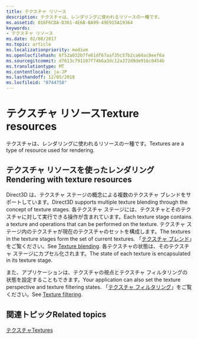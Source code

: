 ```yaml
---
title: テクスチャ リソース
description: テクスチャは、レンダリングに使われるリソースの一種です。
ms.assetid: 016F6CDA-D361-4E6B-BA99-49E915A19364
keywords:
- テクスチャ リソース
ms.date: 02/08/2017
ms.topic: article
ms.localizationpriority: medium
ms.openlocfilehash: 6f52a032b7fe61df67aaf35c57b2ca64ac8eef6a
ms.sourcegitcommit: d7613c791107f74b6a3dc12a372d9de916c0454b
ms.translationtype: MT
ms.contentlocale: ja-JP
ms.lasthandoff: 12/05/2018
ms.locfileid: "8744758"
---
```

# <a name="texture-resources"></a><span data-ttu-id="21591-104">テクスチャ リソース</span><span class="sxs-lookup"><span data-stu-id="21591-104">Texture resources</span></span>


<span data-ttu-id="21591-105">テクスチャは、レンダリングに使われるリソースの一種です。</span><span class="sxs-lookup"><span data-stu-id="21591-105">Textures are a type of resource used for rendering.</span></span>

## <a name="span-idrenderingwithtextureresourcesspanspan-idrenderingwithtextureresourcesspanspan-idrenderingwithtextureresourcesspanrendering-with-texture-resources"></a><span data-ttu-id="21591-106"><span id="Rendering_with_Texture_Resources"></span><span id="rendering_with_texture_resources"></span><span id="RENDERING_WITH_TEXTURE_RESOURCES"></span>テクスチャ リソースを使ったレンダリング</span><span class="sxs-lookup"><span data-stu-id="21591-106"><span id="Rendering_with_Texture_Resources"></span><span id="rendering_with_texture_resources"></span><span id="RENDERING_WITH_TEXTURE_RESOURCES"></span>Rendering with texture resources</span></span>


<span data-ttu-id="21591-107">Direct3D は、テクスチャ ステージの概念による複数のテクスチャ ブレンドをサポートしています。</span><span class="sxs-lookup"><span data-stu-id="21591-107">Direct3D supports multiple texture blending through the concept of texture stages.</span></span> <span data-ttu-id="21591-108">各テクスチャ ステージには、テクスチャとそのテクスチャに対して実行できる操作が含まれています。</span><span class="sxs-lookup"><span data-stu-id="21591-108">Each texture stage contains a texture and operations that can be performed on the texture.</span></span> <span data-ttu-id="21591-109">テクスチャ ステージ内のテクスチャが現在のテクスチャのセットを構成します。</span><span class="sxs-lookup"><span data-stu-id="21591-109">The textures in the texture stages form the set of current textures.</span></span> <span data-ttu-id="21591-110">「[テクスチャ ブレンド](texture-blending.md)」をご覧ください。</span><span class="sxs-lookup"><span data-stu-id="21591-110">See [Texture blending](texture-blending.md).</span></span> <span data-ttu-id="21591-111">各テクスチャの状態は、そのテクスチャ ステージにカプセル化されます。</span><span class="sxs-lookup"><span data-stu-id="21591-111">The state of each texture is encapsulated in its texture stage.</span></span>

<span data-ttu-id="21591-112">また、アプリケーションは、テクスチャの視点とテクスチャ フィルタリングの状態を設定することもできます。</span><span class="sxs-lookup"><span data-stu-id="21591-112">Your application can also set the texture perspective and texture filtering states.</span></span> <span data-ttu-id="21591-113">「[テクスチャ フィルタリング](texture-filtering.md)」をご覧ください。</span><span class="sxs-lookup"><span data-stu-id="21591-113">See [Texture filtering](texture-filtering.md).</span></span>

## <a name="span-idrelated-topicsspanrelated-topics"></a><span data-ttu-id="21591-114"><span id="related-topics"></span>関連トピック</span><span class="sxs-lookup"><span data-stu-id="21591-114"><span id="related-topics"></span>Related topics</span></span>


[<span data-ttu-id="21591-115">テクスチャ</span><span class="sxs-lookup"><span data-stu-id="21591-115">Textures</span></span>](textures.md)

 

 




